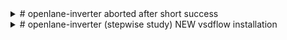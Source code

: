 <details>
<summary># openlane-inverter aborted after short success</summary>

Work completed with all documentation
![image](https://user-images.githubusercontent.com/16399079/207512272-d11d05c4-c7e6-4b7b-a8f6-9215e88ea0b6.png)

Magic tool is not installation,
referring Nickson Jose repsotory for fixes https://github.com/vjkr/openlane_build_script
redirecting to Kunal Ghosh repository https://github.com/kunalg123/vsdflow.git for vsdflow. Hoping the workshop i attended AdvancedPhysicalDesign workshop will be beneficial now
 
 This should look like this
 ![image](https://user-images.githubusercontent.com/16399079/207515701-866f12ab-af79-4ca9-9ae3-ab12a3bc3609.png)

# :)
Seems there was an easier way for installing tools using VSDFLOW. Now 2 versions of installations are in progress.
Lets check the shortcomings in either of them referring to YouTube resources. As workshop videos arent freely available.
# Completed VSDFLOW installation- Update though success message is displayed. qflow didnt get installed. There are errors in the terminal window saying disk full. Checking storage shows storage is almost full. 20GB is not Enough!!!!!!!!!!!!!!
I will delete whole VSDFLOW FOLDER as it is hampering smooth operation of VM.
Hoping to learn sky130 using youtube resources
![image](https://user-images.githubusercontent.com/16399079/207550479-1c263437-1cce-49ca-995a-c469d1845cf6.png)

# Planning to release completed installation as an ISO file
</details>

<details>
<summary># openlane-inverter (stepwise study) NEW vsdflow installation</summary>
 inverter testing successful. Only verilog file and config.json file are input!!!!
 All steps completed without errors or warnings!
 
 ![image](https://user-images.githubusercontent.com/16399079/219607641-c3801c66-2b03-42d5-906f-383c2e0e6b30.png)

</details>
